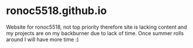 ronoc5518.github.io
===================
Website for ronoc5518, not top priority therefore site is lacking content and my projects are on my backburner due to lack of time. Once summer rolls around I will have more time :)
